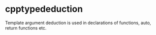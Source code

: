 # cpptypededuction
Template argument deduction is used in declarations of functions, auto, return functions etc.
